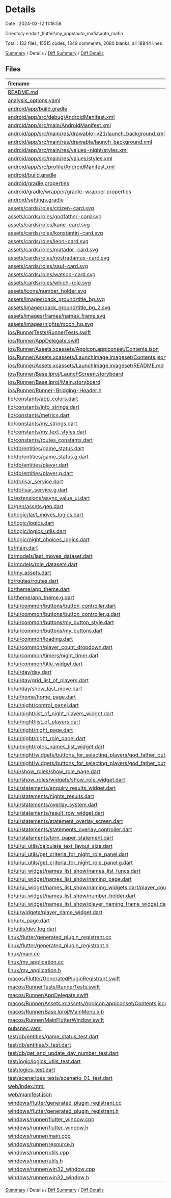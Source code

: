 # Details

Date : 2024-02-12 11:18:58

Directory e:\\dart_flutter\\my_apps\\auto_mafia\\auto_mafia

Total : 132 files,  15515 codes, 1349 comments, 2080 blanks, all 18944 lines

[Summary](results.md) / Details / [Diff Summary](diff.md) / [Diff Details](diff-details.md)

## Files
| filename | language | code | comment | blank | total |
| :--- | :--- | ---: | ---: | ---: | ---: |
| [README.md](/README.md) | Markdown | 20 | 0 | 14 | 34 |
| [analysis_options.yaml](/analysis_options.yaml) | YAML | 6 | 22 | 4 | 32 |
| [android/app/build.gradle](/android/app/build.gradle) | Gradle | 51 | 5 | 12 | 68 |
| [android/app/src/debug/AndroidManifest.xml](/android/app/src/debug/AndroidManifest.xml) | XML | 3 | 4 | 1 | 8 |
| [android/app/src/main/AndroidManifest.xml](/android/app/src/main/AndroidManifest.xml) | XML | 27 | 6 | 1 | 34 |
| [android/app/src/main/res/drawable-v21/launch_background.xml](/android/app/src/main/res/drawable-v21/launch_background.xml) | XML | 4 | 7 | 2 | 13 |
| [android/app/src/main/res/drawable/launch_background.xml](/android/app/src/main/res/drawable/launch_background.xml) | XML | 4 | 7 | 2 | 13 |
| [android/app/src/main/res/values-night/styles.xml](/android/app/src/main/res/values-night/styles.xml) | XML | 9 | 9 | 1 | 19 |
| [android/app/src/main/res/values/styles.xml](/android/app/src/main/res/values/styles.xml) | XML | 9 | 9 | 1 | 19 |
| [android/app/src/profile/AndroidManifest.xml](/android/app/src/profile/AndroidManifest.xml) | XML | 3 | 4 | 1 | 8 |
| [android/build.gradle](/android/build.gradle) | Gradle | 27 | 0 | 5 | 32 |
| [android/gradle.properties](/android/gradle.properties) | Properties | 3 | 0 | 1 | 4 |
| [android/gradle/wrapper/gradle-wrapper.properties](/android/gradle/wrapper/gradle-wrapper.properties) | Properties | 5 | 0 | 1 | 6 |
| [android/settings.gradle](/android/settings.gradle) | Gradle | 16 | 0 | 5 | 21 |
| [assets/cards/roles/citizen-card.svg](/assets/cards/roles/citizen-card.svg) | XML | 3 | 0 | 1 | 4 |
| [assets/cards/roles/godfather-card.svg](/assets/cards/roles/godfather-card.svg) | XML | 3 | 0 | 1 | 4 |
| [assets/cards/roles/kane-card.svg](/assets/cards/roles/kane-card.svg) | XML | 3 | 0 | 1 | 4 |
| [assets/cards/roles/konstantin-card.svg](/assets/cards/roles/konstantin-card.svg) | XML | 3 | 0 | 1 | 4 |
| [assets/cards/roles/leon-card.svg](/assets/cards/roles/leon-card.svg) | XML | 3 | 0 | 1 | 4 |
| [assets/cards/roles/matador-card.svg](/assets/cards/roles/matador-card.svg) | XML | 3 | 0 | 1 | 4 |
| [assets/cards/roles/nostradamus-card.svg](/assets/cards/roles/nostradamus-card.svg) | XML | 3 | 0 | 1 | 4 |
| [assets/cards/roles/saul-card.svg](/assets/cards/roles/saul-card.svg) | XML | 3 | 0 | 1 | 4 |
| [assets/cards/roles/watson-card.svg](/assets/cards/roles/watson-card.svg) | XML | 3 | 0 | 1 | 4 |
| [assets/cards/roles/which-role.svg](/assets/cards/roles/which-role.svg) | XML | 3 | 0 | 1 | 4 |
| [assets/icons/number_holder.svg](/assets/icons/number_holder.svg) | XML | 9 | 0 | 1 | 10 |
| [assets/images/back_ground/title_bg.svg](/assets/images/back_ground/title_bg.svg) | XML | 9 | 0 | 1 | 10 |
| [assets/images/back_ground/title_bg_2.svg](/assets/images/back_ground/title_bg_2.svg) | XML | 9 | 0 | 1 | 10 |
| [assets/images/frames/names_frame.svg](/assets/images/frames/names_frame.svg) | XML | 6 | 0 | 1 | 7 |
| [assets/images/nights/moon_hq.svg](/assets/images/nights/moon_hq.svg) | XML | 9 | 0 | 1 | 10 |
| [ios/RunnerTests/RunnerTests.swift](/ios/RunnerTests/RunnerTests.swift) | Swift | 7 | 2 | 4 | 13 |
| [ios/Runner/AppDelegate.swift](/ios/Runner/AppDelegate.swift) | Swift | 12 | 0 | 2 | 14 |
| [ios/Runner/Assets.xcassets/AppIcon.appiconset/Contents.json](/ios/Runner/Assets.xcassets/AppIcon.appiconset/Contents.json) | JSON | 122 | 0 | 1 | 123 |
| [ios/Runner/Assets.xcassets/LaunchImage.imageset/Contents.json](/ios/Runner/Assets.xcassets/LaunchImage.imageset/Contents.json) | JSON | 23 | 0 | 1 | 24 |
| [ios/Runner/Assets.xcassets/LaunchImage.imageset/README.md](/ios/Runner/Assets.xcassets/LaunchImage.imageset/README.md) | Markdown | 3 | 0 | 2 | 5 |
| [ios/Runner/Base.lproj/LaunchScreen.storyboard](/ios/Runner/Base.lproj/LaunchScreen.storyboard) | XML | 36 | 1 | 1 | 38 |
| [ios/Runner/Base.lproj/Main.storyboard](/ios/Runner/Base.lproj/Main.storyboard) | XML | 25 | 1 | 1 | 27 |
| [ios/Runner/Runner-Bridging-Header.h](/ios/Runner/Runner-Bridging-Header.h) | C++ | 1 | 0 | 1 | 2 |
| [lib/constants/app_colors.dart](/lib/constants/app_colors.dart) | Dart | 45 | 1 | 6 | 52 |
| [lib/constants/info_strings.dart](/lib/constants/info_strings.dart) | Dart | 93 | 6 | 12 | 111 |
| [lib/constants/metrics.dart](/lib/constants/metrics.dart) | Dart | 6 | 3 | 3 | 12 |
| [lib/constants/my_strings.dart](/lib/constants/my_strings.dart) | Dart | 94 | 14 | 15 | 123 |
| [lib/constants/my_text_styles.dart](/lib/constants/my_text_styles.dart) | Dart | 110 | 17 | 19 | 146 |
| [lib/constants/routes_constants.dart](/lib/constants/routes_constants.dart) | Dart | 0 | 0 | 1 | 1 |
| [lib/db/entities/game_status.dart](/lib/db/entities/game_status.dart) | Dart | 201 | 37 | 29 | 267 |
| [lib/db/entities/game_status.g.dart](/lib/db/entities/game_status.g.dart) | Dart | 5,232 | 8 | 515 | 5,755 |
| [lib/db/entities/player.dart](/lib/db/entities/player.dart) | Dart | 167 | 39 | 25 | 231 |
| [lib/db/entities/player.g.dart](/lib/db/entities/player.g.dart) | Dart | 2,694 | 6 | 350 | 3,050 |
| [lib/db/isar_service.dart](/lib/db/isar_service.dart) | Dart | 651 | 72 | 75 | 798 |
| [lib/db/isar_service.g.dart](/lib/db/isar_service.g.dart) | Dart | 75 | 12 | 16 | 103 |
| [lib/extensions/async_value_ui.dart](/lib/extensions/async_value_ui.dart) | Dart | 12 | 2 | 3 | 17 |
| [lib/gen/assets.gen.dart](/lib/gen/assets.gen.dart) | Dart | 385 | 95 | 121 | 601 |
| [lib/logic/last_moves_logics.dart](/lib/logic/last_moves_logics.dart) | Dart | 42 | 8 | 11 | 61 |
| [lib/logic/logics.dart](/lib/logic/logics.dart) | Dart | 287 | 93 | 56 | 436 |
| [lib/logic/logics_utils.dart](/lib/logic/logics_utils.dart) | Dart | 165 | 21 | 21 | 207 |
| [lib/logic/night_choices_logics.dart](/lib/logic/night_choices_logics.dart) | Dart | 179 | 10 | 28 | 217 |
| [lib/main.dart](/lib/main.dart) | Dart | 43 | 7 | 6 | 56 |
| [lib/models/last_moves_dataset.dart](/lib/models/last_moves_dataset.dart) | Dart | 13 | 0 | 2 | 15 |
| [lib/models/role_datasets.dart](/lib/models/role_datasets.dart) | Dart | 114 | 0 | 6 | 120 |
| [lib/my_assets.dart](/lib/my_assets.dart) | Dart | 98 | 7 | 11 | 116 |
| [lib/routes/routes.dart](/lib/routes/routes.dart) | Dart | 124 | 25 | 7 | 156 |
| [lib/theme/app_theme.dart](/lib/theme/app_theme.dart) | Dart | 52 | 1 | 6 | 59 |
| [lib/theme/app_theme.g.dart](/lib/theme/app_theme.g.dart) | Dart | 14 | 7 | 6 | 27 |
| [lib/ui/common/buttons/button_controller.dart](/lib/ui/common/buttons/button_controller.dart) | Dart | 10 | 0 | 4 | 14 |
| [lib/ui/common/buttons/button_controller.g.dart](/lib/ui/common/buttons/button_controller.g.dart) | Dart | 128 | 18 | 30 | 176 |
| [lib/ui/common/buttons/my_button_style.dart](/lib/ui/common/buttons/my_button_style.dart) | Dart | 19 | 0 | 3 | 22 |
| [lib/ui/common/buttons/my_buttons.dart](/lib/ui/common/buttons/my_buttons.dart) | Dart | 104 | 78 | 15 | 197 |
| [lib/ui/common/loading.dart](/lib/ui/common/loading.dart) | Dart | 6 | 0 | 2 | 8 |
| [lib/ui/common/player_count_dropdown.dart](/lib/ui/common/player_count_dropdown.dart) | Dart | 75 | 3 | 4 | 82 |
| [lib/ui/common/timers/night_timer.dart](/lib/ui/common/timers/night_timer.dart) | Dart | 45 | 4 | 4 | 53 |
| [lib/ui/common/title_widget.dart](/lib/ui/common/title_widget.dart) | Dart | 54 | 0 | 4 | 58 |
| [lib/ui/day/day.dart](/lib/ui/day/day.dart) | Dart | 147 | 11 | 16 | 174 |
| [lib/ui/day/grid_list_of_players.dart](/lib/ui/day/grid_list_of_players.dart) | Dart | 67 | 0 | 2 | 69 |
| [lib/ui/day/show_last_move.dart](/lib/ui/day/show_last_move.dart) | Dart | 142 | 6 | 7 | 155 |
| [lib/ui/home/home_page.dart](/lib/ui/home/home_page.dart) | Dart | 12 | 0 | 2 | 14 |
| [lib/ui/night/control_panel.dart](/lib/ui/night/control_panel.dart) | Dart | 38 | 0 | 4 | 42 |
| [lib/ui/night/list_of_night_players_widget.dart](/lib/ui/night/list_of_night_players_widget.dart) | Dart | 93 | 5 | 5 | 103 |
| [lib/ui/night/list_of_players.dart](/lib/ui/night/list_of_players.dart) | Dart | 0 | 59 | 0 | 59 |
| [lib/ui/night/night_page.dart](/lib/ui/night/night_page.dart) | Dart | 133 | 21 | 16 | 170 |
| [lib/ui/night/night_role_panel.dart](/lib/ui/night/night_role_panel.dart) | Dart | 282 | 29 | 28 | 339 |
| [lib/ui/night/roles_names_list_widget.dart](/lib/ui/night/roles_names_list_widget.dart) | Dart | 69 | 1 | 4 | 74 |
| [lib/ui/night/widgets/buttons_for_selecting_players/god_father_button.dart](/lib/ui/night/widgets/buttons_for_selecting_players/god_father_button.dart) | Dart | 21 | 93 | 16 | 130 |
| [lib/ui/night/widgets/buttons_for_selecting_players/god_father_button.g.dart](/lib/ui/night/widgets/buttons_for_selecting_players/god_father_button.g.dart) | Dart | 132 | 18 | 30 | 180 |
| [lib/ui/show_roles/show_role_page.dart](/lib/ui/show_roles/show_role_page.dart) | Dart | 103 | 1 | 11 | 115 |
| [lib/ui/show_roles/widgets/show_role_widget.dart](/lib/ui/show_roles/widgets/show_role_widget.dart) | Dart | 48 | 0 | 4 | 52 |
| [lib/ui/statements/enquiry_results_widget.dart](/lib/ui/statements/enquiry_results_widget.dart) | Dart | 45 | 8 | 7 | 60 |
| [lib/ui/statements/nights_results.dart](/lib/ui/statements/nights_results.dart) | Dart | 201 | 12 | 19 | 232 |
| [lib/ui/statements/overlay_system.dart](/lib/ui/statements/overlay_system.dart) | Dart | 65 | 9 | 5 | 79 |
| [lib/ui/statements/result_row_widget.dart](/lib/ui/statements/result_row_widget.dart) | Dart | 61 | 4 | 7 | 72 |
| [lib/ui/statements/statement_overlay_screen.dart](/lib/ui/statements/statement_overlay_screen.dart) | Dart | 92 | 4 | 16 | 112 |
| [lib/ui/statements/statements_overlay_controller.dart](/lib/ui/statements/statements_overlay_controller.dart) | Dart | 12 | 0 | 4 | 16 |
| [lib/ui/statements/torn_paper_statement.dart](/lib/ui/statements/torn_paper_statement.dart) | Dart | 42 | 0 | 4 | 46 |
| [lib/ui/ui_utils/calculate_text_layout_size.dart](/lib/ui/ui_utils/calculate_text_layout_size.dart) | Dart | 15 | 0 | 5 | 20 |
| [lib/ui/ui_utils/get_criteria_for_night_role_panel.dart](/lib/ui/ui_utils/get_criteria_for_night_role_panel.dart) | Dart | 10 | 0 | 4 | 14 |
| [lib/ui/ui_utils/get_criteria_for_night_role_panel.g.dart](/lib/ui/ui_utils/get_criteria_for_night_role_panel.g.dart) | Dart | 15 | 7 | 6 | 28 |
| [lib/ui/ui_widget/names_list_show/names_list_funcs.dart](/lib/ui/ui_widget/names_list_show/names_list_funcs.dart) | Dart | 31 | 5 | 5 | 41 |
| [lib/ui/ui_widget/names_list_show/naming_page.dart](/lib/ui/ui_widget/names_list_show/naming_page.dart) | Dart | 104 | 12 | 14 | 130 |
| [lib/ui/ui_widget/names_list_show/naming_widgets.dart/player_count_widget.dart](/lib/ui/ui_widget/names_list_show/naming_widgets.dart/player_count_widget.dart) | Dart | 0 | 0 | 1 | 1 |
| [lib/ui/ui_widget/names_list_show/number_holder.dart](/lib/ui/ui_widget/names_list_show/number_holder.dart) | Dart | 48 | 2 | 4 | 54 |
| [lib/ui/ui_widget/names_list_show/player_naming_frame_widget.dart](/lib/ui/ui_widget/names_list_show/player_naming_frame_widget.dart) | Dart | 125 | 7 | 10 | 142 |
| [lib/ui/widgets/player_name_widget.dart](/lib/ui/widgets/player_name_widget.dart) | Dart | 177 | 10 | 32 | 219 |
| [lib/ui/x_page.dart](/lib/ui/x_page.dart) | Dart | 11 | 0 | 3 | 14 |
| [lib/utils/dev_log.dart](/lib/utils/dev_log.dart) | Dart | 4 | 0 | 2 | 6 |
| [linux/flutter/generated_plugin_registrant.cc](/linux/flutter/generated_plugin_registrant.cc) | C++ | 7 | 4 | 5 | 16 |
| [linux/flutter/generated_plugin_registrant.h](/linux/flutter/generated_plugin_registrant.h) | C++ | 5 | 5 | 6 | 16 |
| [linux/main.cc](/linux/main.cc) | C++ | 5 | 0 | 2 | 7 |
| [linux/my_application.cc](/linux/my_application.cc) | C++ | 74 | 11 | 20 | 105 |
| [linux/my_application.h](/linux/my_application.h) | C++ | 7 | 7 | 5 | 19 |
| [macos/Flutter/GeneratedPluginRegistrant.swift](/macos/Flutter/GeneratedPluginRegistrant.swift) | Swift | 8 | 3 | 4 | 15 |
| [macos/RunnerTests/RunnerTests.swift](/macos/RunnerTests/RunnerTests.swift) | Swift | 7 | 2 | 4 | 13 |
| [macos/Runner/AppDelegate.swift](/macos/Runner/AppDelegate.swift) | Swift | 8 | 0 | 2 | 10 |
| [macos/Runner/Assets.xcassets/AppIcon.appiconset/Contents.json](/macos/Runner/Assets.xcassets/AppIcon.appiconset/Contents.json) | JSON | 68 | 0 | 1 | 69 |
| [macos/Runner/Base.lproj/MainMenu.xib](/macos/Runner/Base.lproj/MainMenu.xib) | XML | 343 | 0 | 1 | 344 |
| [macos/Runner/MainFlutterWindow.swift](/macos/Runner/MainFlutterWindow.swift) | Swift | 12 | 0 | 4 | 16 |
| [pubspec.yaml](/pubspec.yaml) | YAML | 63 | 57 | 14 | 134 |
| [test/db/entities/game_status_test.dart](/test/db/entities/game_status_test.dart) | Dart | 60 | 48 | 18 | 126 |
| [test/db/entities/x_test.dart](/test/db/entities/x_test.dart) | Dart | 9 | 0 | 4 | 13 |
| [test/db/get_and_update_day_number_test.dart](/test/db/get_and_update_day_number_test.dart) | Dart | 0 | 23 | 8 | 31 |
| [test/logic/logics_utils_test.dart](/test/logic/logics_utils_test.dart) | Dart | 1 | 0 | 1 | 2 |
| [test/logics_test.dart](/test/logics_test.dart) | Dart | 55 | 58 | 14 | 127 |
| [test/scenarioes_tests/scenario_01_test.dart](/test/scenarioes_tests/scenario_01_test.dart) | Dart | 101 | 26 | 29 | 156 |
| [web/index.html](/web/index.html) | HTML | 38 | 16 | 6 | 60 |
| [web/manifest.json](/web/manifest.json) | JSON | 35 | 0 | 1 | 36 |
| [windows/flutter/generated_plugin_registrant.cc](/windows/flutter/generated_plugin_registrant.cc) | C++ | 6 | 4 | 5 | 15 |
| [windows/flutter/generated_plugin_registrant.h](/windows/flutter/generated_plugin_registrant.h) | C++ | 5 | 5 | 6 | 16 |
| [windows/runner/flutter_window.cpp](/windows/runner/flutter_window.cpp) | C++ | 49 | 7 | 16 | 72 |
| [windows/runner/flutter_window.h](/windows/runner/flutter_window.h) | C++ | 20 | 5 | 9 | 34 |
| [windows/runner/main.cpp](/windows/runner/main.cpp) | C++ | 30 | 4 | 10 | 44 |
| [windows/runner/resource.h](/windows/runner/resource.h) | C++ | 9 | 6 | 2 | 17 |
| [windows/runner/utils.cpp](/windows/runner/utils.cpp) | C++ | 54 | 2 | 10 | 66 |
| [windows/runner/utils.h](/windows/runner/utils.h) | C++ | 8 | 6 | 6 | 20 |
| [windows/runner/win32_window.cpp](/windows/runner/win32_window.cpp) | C++ | 210 | 24 | 55 | 289 |
| [windows/runner/win32_window.h](/windows/runner/win32_window.h) | C++ | 48 | 31 | 24 | 103 |

[Summary](results.md) / Details / [Diff Summary](diff.md) / [Diff Details](diff-details.md)